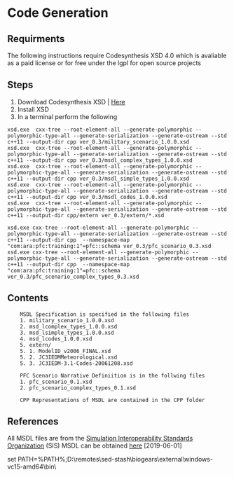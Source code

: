 # Code Generation

## Requirments
The following instructions require Codesynthesis XSD 4.0 which is avaliable as a paid license or for free under the lgpl for open source projects

## Steps

 1. Download Codesynthesis XSD | [Here](https://www.codesynthesis.com/products/xsd/])
 1. Install XSD
 1. In a terminal perform the following
 ```shell
xsd.exe  cxx-tree --root-element-all --generate-polymorphic --polymorphic-type-all --generate-serialization --generate-ostream --std c++11 --output-dir cpp ver_0.3/military_scenario_1.0.0.xsd
xsd.exe  cxx-tree --root-element-all --generate-polymorphic --polymorphic-type-all --generate-serialization --generate-ostream --std c++11 --output-dir cpp ver_0.3/msdl_complex_types_1.0.0.xsd
xsd.exe  cxx-tree --root-element-all --generate-polymorphic --polymorphic-type-all --generate-serialization --generate-ostream --std c++11 --output-dir cpp ver_0.3/msdl_simple_types_1.0.0.xsd
xsd.exe  cxx-tree --root-element-all --generate-polymorphic --polymorphic-type-all --generate-serialization --generate-ostream --std c++11 --output-dir cpp ver_0.3/msdl_codes_1.0.0.xsd
xsd.exe  cxx-tree --root-element-all --generate-polymorphic --polymorphic-type-all --generate-serialization --generate-ostream --std c++11 --output-dir cpp/extern ver_0.3/extern/*.xsd

xsd.exe cxx-tree --root-element-all --generate-polymorphic --polymorphic-type-all --generate-serialization --generate-ostream --std c++11 --output-dir cpp  --namespace-map "com:ara:pfc:training:1"=pfc::schema ver_0.3/pfc_scenario_0.3.xsd
xsd.exe cxx-tree --root-element-all --generate-polymorphic --polymorphic-type-all --generate-serialization --generate-ostream --std c++11 --output-dir cpp  --namespace-map "com:ara:pfc:training:1"=pfc::schema ver_0.3/pfc_scenario_complex_types_0.3.xsd
```

## Contents
        MSDL Specification is specified in the following files
        1. military_scenario_1.0.0.xsd
        2. msd_lcomplex_types_1.0.0.xsd
        3. msd_lsimple_types_1.0.0.xsd
        4. msd_lcodes_1.0.0.xsd
        5. extern/
        5. 1. ModelID_v2006_FINAL.xsd
        5. 2. JC3IEDMMeteorological.xsd
        5. 3. JC3IEDM-3.1-Codes-20061208.xsd

        PFC Scenario Narrative Definiition is in the follwing files
        1. pfc_scenario_0.1.xsd
        2. pfc_scenario_complex_types_0.1.xsd

        CPP Representations of MSDL are contained in the CPP folder

## References
All MSDL files are from the [Simulation Interoperability Standards Organization](https://www.sisostds.org/Schemas.aspx) (SIS)
MSDL can be obtained [here](https://www.sisostds.org/DigitalLibrary.aspx?Command=Core_Download&EntryId=46997) [2019-06-01]

set PATH=%PATH%;D:\remotes\sed-stash\biogears\external\windows-vc15-amd64\bin\
